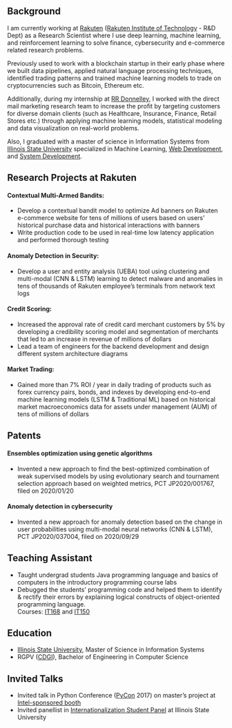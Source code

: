 ## Background
I am currently working at [Rakuten](https://en.wikipedia.org/wiki/Rakuten) ([Rakuten Institute of Technology](https://rit.rakuten.co.jp/)  - R&D Dept) as a Research Scientist where I use deep learning, machine learning, and reinforcement learning to solve finance, cybersecurity and e-commerce related research problems.

Previously used to work with a blockchain startup in their early phase where we built data pipelines, applied natural language processing techniques, identified trading patterns and trained machine learning models to trade on cryptocurrencies such as Bitcoin, Ethereum etc.

Additionally, during my internship at [RR Donnelley](https://www.rrd.com/), I worked with the direct mail marketing research team to increase the profit by targeting customers for diverse domain clients (such as Healthcare, Insurance, Finance, Retail Stores etc.) through applying machine learning models, statistical modeling and data visualization on real-world problems.

Also, I graduated with a master of science in Information Systems from [Illinois State University](https://illinoisstate.edu/) specialized in Machine Learning, [Web Development](https://illinoisstate.edu/academics/internet-application-development-certificate/), and [System Development](https://illinoisstate.edu/academics/systems-analyst-certificate/).

## Research Projects at Rakuten
#### Contextual Multi-Armed Bandits:
- Develop a contextual bandit model to optimize Ad banners on Rakuten e-commerce website for tens of millions of users based on users’ historical purchase data and historical interactions with banners
- Write production code to be used in real-time low latency application and performed thorough testing

#### Anomaly Detection in Security:
- Develop a user and entity analysis (UEBA) tool using clustering and multi-modal (CNN & LSTM) learning to detect malware and anomalies in tens of thousands of Rakuten employee’s terminals from network text logs

#### Credit Scoring:
- Increased the approval rate of credit card merchant customers by 5% by developing a credibility scoring model and segmentation of merchants that led to an increase in revenue of millions of dollars
- Lead a team of engineers for the backend development and design different system architecture diagrams

#### Market Trading:
- Gained more than 7% ROI / year in daily trading of products such as forex currency pairs, bonds, and indexes by developing end-to-end machine learning models (LSTM & Traditional ML) based on historical market macroeconomics data for assets under management (AUM) of tens of millions of dollars

## Patents
#### Ensembles optimization using genetic algorithms
- Invented a new approach to find the best-optimized combination of weak supervised models by using evolutionary search and tournament selection approach based on weighted metrics, PCT JP2020/001767, filed on 2020/01/20

#### Anomaly detection in cybersecurity
- Invented a new approach for anomaly detection based on the change in user probabilities using multi-modal neural networks (CNN & LSTM), PCT JP2020/037004, filed on 2020/09/29

## Teaching Assistant
- Taught undergrad students Java programming language and basics of computers in the introductory programming course labs
- Debugged the students' programming code and helped them to identify & rectify their errors by explaining logical constructs of object-oriented programming language.  
Courses: [IT168](https://coursefinder.illinoisstate.edu/it/168/) and [IT150](https://coursefinder.illinoisstate.edu/it/150/)

## Education
- [Illinois State University](https://illinoisstate.edu/), Master of Science in Information Systems
- RGPV ([CDGI](https://cdgi.edu.in/cdgi.php)), Bachelor of Engineering in Computer Science

## Invited Talks
- Invited talk in Python Conference ([PyCon](https://pycon-archive.python.org/2017/) 2017) on master’s project at [Intel-sponsored booth](https://www.facebook.com/IntelDeveloperZone/videos/10154597090152338)
- Invited panellist in [Internationalization Student Panel](https://events.illinoisstate.edu/event/internationalization-of-isu-students-forum/) at Illinois State University
